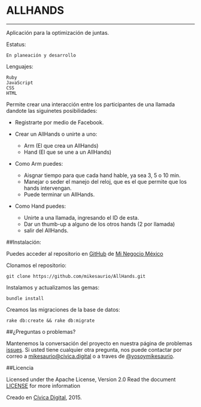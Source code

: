 # ALLHANDS
____
Aplicación para la optimización de juntas.

Estatus:

	En planeación y desarrollo
	
Lenguajes:

	Ruby
	JavaScript
	CSS
	HTML

Permite crear una interacción entre los participantes de una llamada dandote las siguinetes posibilidades:

* Registrarte por medio de Facebook.

* Crear un AllHands o unirte a uno: 
	* Arm (El que crea un AllHands)
	* Hand (El que se une a un AllHands)
	
* Como Arm puedes:
	* Aisgnar tiempo para que cada hand hable, ya sea 3, 5 o 10 min.
	* Manejar o seder el manejo del reloj, que es el que permite que los hands intervengan. 
	* Puede terminar un AllHands.
* Como Hand puedes:
	* Unirte a una llamada, ingresando el ID de esta.
	* Dar un thumb-up a alguno de los otros hands (2 por llamada)
	* salir del AllHands. 
	
##Instalación:

Puedes acceder al repositorio en [GitHub](https://github.com) de [Mi Negocio México](https://github.com/mikesaurio/AllHands)

Clonamos el repositorio:

    git clone https://github.com/mikesaurio/AllHands.git
        
Instalamos y actualizamos las gemas:

	bundle install
	
Creamos las migraciones de la base de datos:

	rake db:create && rake db:migrate 
		    

##¿Preguntas o problemas? 

Mantenemos la conversación del proyecto en nuestra página de problemas [issues](https://github.com/mikesaurio/AllHands/issues). Si usted tiene cualquier otra pregunta, nos puede contactar por correo a <mikesaurio@civica.digital> o a traves de [@yosoymikesaurio](https://twitter.com/yosoymikesaurio).

##Licencia

Licensed under the Apache License, Version 2.0 Read the document [LICENSE](http://www.apache.org/licenses/LICENSE-2.0) for more information

Creado en [Cívica Digital](http://www.civica.digital), 2015.
